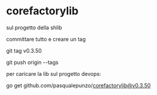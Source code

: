 # corefactorylib

sul progetto della shlib 

committare tutto e creare un tag

git tag v0.3.50

git push origin --tags

 

 

per caricare la lib sul progetto devops:

go get github.com/pasqualepunzo/corefactorylib@v0.3.50